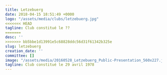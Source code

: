 ```yaml
---
title: Letzebuerg
date: 2018-04-15 18:51:49 +0000
logo: "/assets/media/clubs/letzebuerg.jpg"
<<<<<<< HEAD
tagline: Club constitué le ??
=======
desc: ''
>>>>>>> bb5bbe1d13991e5c68828ddc56d31f61342b325e
slug: letzebuerg
creation_date: ''
committee: []
image: "/assets/media/20160528_Letzebuerg_Public-Presentation_560x227.jpg"
tagline: Club constitué le 29 avril 1978
---
```

